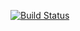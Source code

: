 [![Build Status](https://app.travis-ci.com/Okuhle-96/balloon-shop.svg?branch=master)](https://app.travis-ci.com/Okuhle-96/balloon-shop)
